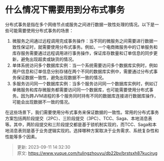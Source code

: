 # 什么情况下需要用到分布式事务

分布式事务是指在多个网络节点或服务之间进行数据一致性处理的情况。以下是一些可能需要使用分布式事务的场景：

1. 微服务之间通过远程调用完成事务操作：当不同的微服务之间需要进行数据一致性保证时，就需要使用分布式事务。例如，一个电商微服务中的订单服务和库存服务需要通过远程调用进行事务操作，保证库存数量和订单信息的同步更新，避免出现超卖或缺货的情况。
2. 单体系统访问多个数据库实例：当一个系统需要访问多个数据库实例时，例如用户信息和订单信息分别存储在两个不同的数据库实例中，需要通过分布式事务保证数据一致性，避免出现数据不一致的情况。
3. 多服务访问同一个数据库实例：当多个服务访问同一个数据库实例时，例如订单微服务和库存微服务都需要访问同一个数据库，也可能需要使用分布式事务。因为跨JVM进程的多个服务同时持有不同的数据库连接进行数据库操作，可能会出现数据不一致的情况。

在这些场景下，我们需要使用分布式事务来保证数据的一致性。常用的分布式事务方案包括两阶段提交（2PC）、三阶段提交（3PC）、TCC、Saga、本地消息表等。其中，两阶段提交和三阶段提交都是基于锁机制实现的，而TCC、Saga和本地消息表则是基于业务逻辑实现的。选择哪种方案取决于业务需求、系统复杂性和性能等多个因素。



> 更新: 2023-09-11 14:32:30  
> 原文: <https://www.yuque.com/tulingzhouyu/db22bv/brstsxh87kucirug>